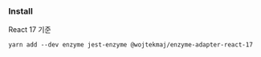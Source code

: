 ### Install
React 17 기준
```
yarn add --dev enzyme jest-enzyme @wojtekmaj/enzyme-adapter-react-17
```
